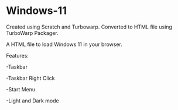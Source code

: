 # Windows-11
Created using Scratch and Turbowarp. 
Converted to HTML file using TurboWarp Packager.

A HTML file to load Windows 11 in your browser.

Features:

-Taskbar

  -Taskbar Right Click
  
-Start Menu

-Light and Dark mode 
